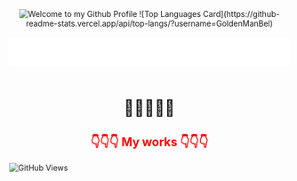 <!-- "Hero" Header -->
<div align="center">
  <img src="https://github.com/GoldenManBel/GoldenManBel/blob/master/images/welcome.png?raw=true" style="max-width: 100%;" alt="Welcome to my Github Profile" />
  ![Top Languages Card](https://github-readme-stats.vercel.app/api/top-langs/?username=GoldenManBel)
  <br />
  <br />
  <img height="50" alt="My Name is Alexander and I like Node.js and React" src="images/personal_note.svg" />
  <br />
  <br />
  <h1>👋👋👋👋👋</h1>
  <h2 style="color: red;">👇👇👇 My works 👇👇👇</h2>
</div>

![GitHub Views](https://komarev.com/ghpvc/?username=GoldenManBel&color=blueviolet)
